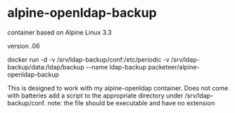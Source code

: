 # alpine-openldap-backup
container based on Alpine Linux 3.3

version .06

docker run -d -v /srv/ldap-backup/conf:/etc/periodic -v /srv/ldap-backup/data:/ldap/backup --name ldap-backup packeteer/alpine-openldap-backup

This is designed to work with my alpine-openldap container. Does not come with batteries
add a script to the appropriate directory under /srv/ldap-backup/conf. note: the file should be executable and have no extension
